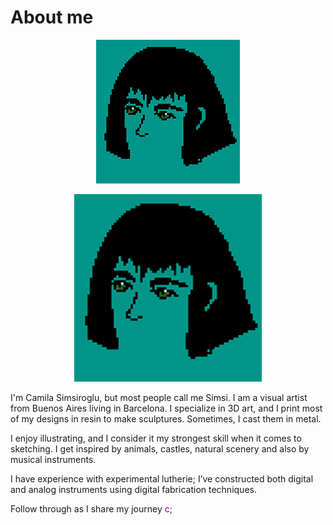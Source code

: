 # About me

<center>


![This is me](images/about-me/this-is-me.png)

<center>
  <img src="images/about-me/this-is-me.png" alt="This is me" width="300">
</center>


</center>


I'm Camila Simsiroglu, but most people call me Simsi. I am a visual artist from Buenos Aires living in Barcelona. I specialize in 3D art, and I print most of my designs in resin to make sculptures. Sometimes, I cast them in metal.  

I enjoy illustrating, and I consider it my strongest skill when it comes to sketching. I get inspired by animals, castles, natural scenery and also by musical instruments.  

I have experience with experimental lutherie; I’ve constructed both digital and analog instruments using digital fabrication techniques.

Follow through as I share my journey <span style="color: purple;">c;</span>

